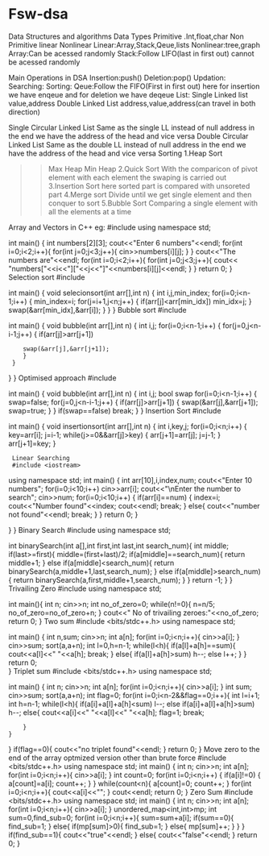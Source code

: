 # Fsw-dsa
Data Structures and algorithms
 Data Types
   Primitive
     .Int,float,char
      Non Primitive 
         linear   Nonlinear
  Linear:Array,Stack,Qeue,lists
  Nonlinear:tree,graph
Array:Can be acessed randomly
Stack:Follow LIFO(last in first out) cannot be acessed randomly

Main Operations in DSA
Insertion:push()
Deletion:pop()
Updation:
Searching:
Sorting:
Qeue:Follow the FIFO(First in first out)
  here for insertion we have enqeue and for deletion we have deqeue
List:
Single Linked list
     value,address
Double Linked List
   address,value,address(can travel in both direction)

Single Circular Linked List
    Same as the single LL instead of null address in the end we have the address of the head and vice versa
Double Circular Linked List 
    Same as the double LL instead of null address in the end we have the address of the head and vice versa
Sorting
1.Heap Sort  
  >>Max Heap
  >>Min Heap
2.Quick Sort
>With the comparicon of pivot element with each element the swaping is carried out
3.Insertion Sort
>here sorted part is compared with unsoreted part
4.Merge sort
>Divide until we get single element and then conquer to sort
5.Bubble Sort
>Comparing a single element with all the elements at a time

Array and Vectors in C++
eg:
  #include <iostream>
using namespace std;

int main() {
    int numbers[2][3];
    cout<<"Enter 6 numbers"<<endl;
    for(int i=0;i<2;i++){
    for(int j=0;j<3;j++){
        cin>>numbers[i][j];
    }
    }
    cout<<"The numbers are"<<endl;
    for(int i=0;i<2;i++){
    for(int j=0;j<3;j++){
        cout<< "numbers["<<i<<"]["<<j<<"]"<<numbers[i][j]<<endl;
    }
    }
    return 0;
}
Selection sort
#include <iostream>

int main() {
 void selecionsort(int arr[],int n)
  {
     int i,j,min_index;
     for(i=0;i<n-1;i++)
     {
         min_index=i;
        for(j=i+1,j<n;j++)
        {
            if(arr[j]<arr[min_idx])
             min_idx=j;
        }
        swap(&arr[min_idx],&arr[i]);
     }
 }
}
Bubble sort
#include <iostream>

int main() {
 void bubble(int arr[],int n)
  {
     int i,j;
     for(i=0;i<n-1;i++)
     {
        for(j=0,j<n-i-1;j++)
        {
            if(arr[j]>arr[j+1])
           
        swap(&arr[j],&arr[j+1]);
        }
     }
 }
}
Optimised approach
#include <iostream>

int main() {
 void bubble(int arr[],int n)
  {
     int i,j;
     bool swap
     for(i=0;i<n-1;i++)
     {
         swap=false;
        for(j=0,j<n-i-1;j++)
        {
            if(arr[j]>arr[j+1])
            {
            swap(&arr[j],&arr[j+1]);
            swap=true;
            }
     } 
     if(swap==false)
     break;
 }
}
Insertion Sort
#include <iostream>

int main() {
 void insertionsort(int arr[],int n)
  {
     int i,key,j;
     for(i=0;i<n;i++)
     {
        key=arr[i];
        j=i-1;
        while(j>=0&&arr[j]>key)
        {
            arr[j+1]=arr[j];
            j=j-1;
            }
            arr[j+1]=key;
     } 

     Linear Searching
     #include <iostream>
using namespace std;
int main() {
    int arr[10],i,index,num;
    cout<<"Enter 10 numbers";
    for(i=0;i<10;i++)
    cin>>arr[i];
    cout<<"\nEnter the number to search";
    cin>>num;
    for(i=0;i<10;i++)
    {
        if(arr[i]==num)
        {
            index=i;
             cout<<"Number found"<<index;
             cout<<endl;
            break;
            }
            else{
                cout<<"number not found"<<endl;
                break;
            }
    }
    return 0;
}

 }
}
Binary Search
#include <iostream>
using namespace std;

int binarySearch(int a[],int first,int last,int search_num){
        int middle;
        if(last>=first){
            middle=(first+last)/2;
            if(a[middle]==search_num){
                return middle+1;
            }
            else if(a[middle]<search_num){
                return binarySearch(a,middle+1,last,search_num);
            }
            else if(a[middle]>search_num){
                return binarySearch(a,first,middle+1,search_num);
            }
        }
        return -1;
    }
}
Trivailing Zero
#include <iostream>
using namespace std;

int main(){
    int n;
    cin>>n;
    int no_of_zero=0;
    while(n!=0){
        n=n/5;
        no_of_zero=no_of_zero+n;
    }
    cout<<" No of trivailing zeroes:"<<no_of_zero;
    return 0;
}
Two sum
#include <bits/stdc++.h>
using namespace std;

int main() {
    int n,sum;
    cin>>n;
    int a[n];
    for(int i=0;i<n;i++){
        cin>>a[i];
    }
    cin>>sum;
    sort(a,a+n);
    int l=0,h=n-1;
    while(l<h){
        if(a[l]+a[h]==sum){
            cout<<a[l]<<" "<<a[h];
            break;
        }
        else{
            if(a[l]+a[h]>sum) h--;
            else l++;
        }
    }
  return 0;  
}
Triplet sum
#include <bits/stdc++.h>
using namespace std;

int main() {
    int n;
    cin>>n;
    int a[n];
    for(int i=0;i<n;i++){
        cin>>a[i];
    }
    int sum;
    cin>>sum;
    sort(a,a+n);
    int flag=0;
    for(int i=0;i<n-2&&flag==0;i++){
    int l=i+1;
    int h=n-1;
    while(l<h){
        if(a[i]+a[l]+a[h]<sum) l--;
        else if(a[i]+a[l]+a[h]>sum) h--;
        else{
            cout<<a[i]<<" "<<a[l]<<" "<<a[h];
            flag=1;
            break;
            
        }
    }
}
if(flag==0){
    cout<<"no triplet found"<<endl;
}
    return 0;
}
Move zero to the end of the array optmized version other than brute force
#include <bits/stdc++.h>
using namespace std;
int main() {
    int n;
    cin>>n;
    int a[n];
    for(int i=0;i<n;i++){
    cin>>a[i];
    }
    int count=0;
    for(int i=0;i<n;i++)
    {
        if(a[i]!=0)
           {
            a[count]=a[i];
            count++;
            }
    }
    while(count<n){
        a[count]=0;
        count++;
    }
    for(int i=0;i<n;i++){
    cout<<a[i]<<"";
    }
    cout<<endl;
    return 0;
}
Zero Sum
#include <bits/stdc++.h>
using namespace std;
int main() {
    int n;
    cin>>n;
    int a[n];
    for(int i=0;i<n;i++){
    cin>>a[i];
    }
    unordered_map<int,int>mp;
    int sum=0,find_sub=0;
    for(int i=0;i<n;i++){
        sum=sum+a[i];
        if(sum==0){
            find_sub=1;
        }
        else{
            if(mp[sum]>0){
                find_sub=1;
            }
            else{
                mp[sum]++;
            }
        }
    }
    if(find_sub==1){
        cout<<"true"<<endl;
    }
    else{
         cout<<"false"<<endl;
    }
    return 0;
}
